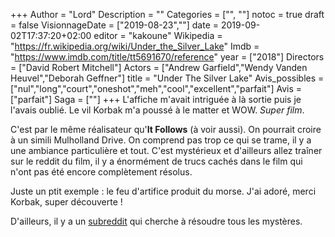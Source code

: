 +++
Author = "Lord"
Description = ""
Categories = ["", ""]
notoc = true
draft = false
VisionnageDate = ["2019-08-23",""]
date = 2019-09-02T17:37:20+02:00
editor = "kakoune"
Wikipedia = "https://fr.wikipedia.org/wiki/Under_the_Silver_Lake"
Imdb = "https://www.imdb.com/title/tt5691670/reference"
year = ["2018"]
Directors = ["David Robert Mitchell"]
Actors = ["Andrew Garfield","Wendy Vanden Heuvel","Deborah Geffner"]
title = "Under The Silver Lake"
Avis_possibles = ["nul","long","court","oneshot","meh","cool","excellent","parfait"]
Avis = ["parfait"] 
Saga = [""]
+++
L'affiche m'avait intriguée à là sortie puis je l'avais oublié.
Le vil Korbak m'a poussé à le matter et WOW.
*Super film*.

C'est par le même réalisateur qu'**It Follows** (à voir aussi).
On pourrait croire à un simili Mulholland Drive.
On comprend pas trop ce qui se trame, il y a une ambiance particulière et tout.
C'est mystérieux et d'ailleurs allez traîner sur le reddit du film, il y a énormément de trucs cachés dans le film qui n'ont pas été encore complètement résolus.

Juste un ptit exemple : le feu d'artifice produit du morse.
J'ai adoré, merci Korbak, super découverte !

D'ailleurs, il y a un [subreddit](https://www.reddit.com/r/underthesilverlake/comments/a8ui73/biggest_discovery_of_the_utsl_mystery/) qui cherche à résoudre tous les mystères.
